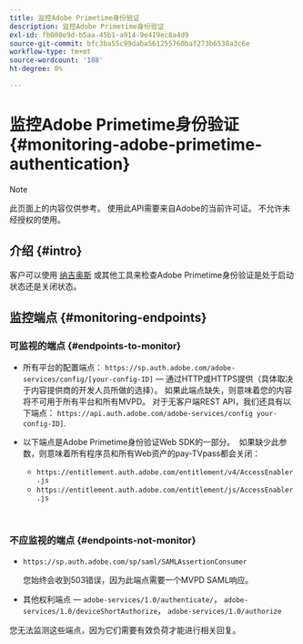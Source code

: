 ```yaml
---
title: 监控Adobe Primetime身份验证
description: 监控Adobe Primetime身份验证
exl-id: fb000e9d-b5aa-45b1-a914-9e419ec8a4d9
source-git-commit: bfc3ba55c99daba561255760baf273b6538a3c6e
workflow-type: tm+mt
source-wordcount: '188'
ht-degree: 0%

---
```


# 监控Adobe Primetime身份验证 {#monitoring-adobe-primetime-authentication}

>[!NOTE]
>
>此页面上的内容仅供参考。 使用此API需要来自Adobe的当前许可证。 不允许未经授权的使用。

## 介绍 {#intro}

客户可以使用 [纳吉奥斯](http://www.nagios.org) 或其他工具来检查Adobe Primetime身份验证是处于启动状态还是关闭状态。 

## 监控端点 {#monitoring-endpoints}

### 可监视的端点 {#endpoints-to-monitor}

* 所有平台的配置端点： `https://sp.auth.adobe.com/adobe-services/config/[your-config-ID]` — 通过HTTP或HTTPS提供（具体取决于内容提供商的开发人员所做的选择）。 如果此端点缺失，则意味着您的内容将不可用于所有平台和所有MVPD。 对于无客户端REST API，我们还具有以下端点：  `https://api.auth.adobe.com/adobe-services/config your-config-ID]`.

* 以下端点是Adobe Primetime身份验证Web SDK的一部分。  如果缺少此参数，则意味着所有程序员和所有Web资产的pay-TVpass都会关闭：

   * `https://entitlement.auth.adobe.com/entitlement/v4/AccessEnabler.js`
   * `https://entitlement.auth.adobe.com/entitlement/js/AccessEnabler.js`

 
### 不应监视的端点 {#endpoints-not-monitor}

* `https://sp.auth.adobe.com/sp/saml/SAMLAssertionConsumer`

   您始终会收到503错误，因为此端点需要一个MVPD SAML响应。

* 其他权利端点 —  `adobe-services/1.0/authenticate/`， `adobe-services/1.0/deviceShortAuthorize`， `adobe-services/1.0/authorize`

您无法监测这些端点，因为它们需要有效负荷才能进行相关回复。
